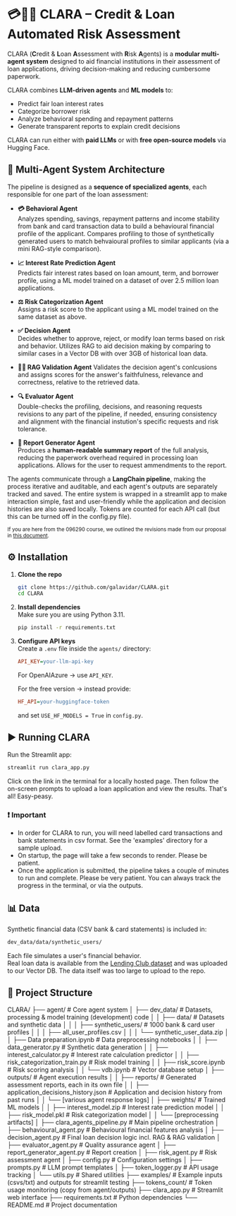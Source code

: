 # 💳🤖💸 CLARA – Credit & Loan Automated Risk Assessment

CLARA (**C**redit & **L**oan **A**ssessment with **R**isk **A**gents) is a **modular multi-agent system** designed to aid financial institutions in their assessment of loan applications, driving decision-making and reducing cumbersome paperwork.

CLARA combines **LLM-driven agents** and **ML models** to:
- Predict fair loan interest rates
- Categorize borrower risk
- Analyze behavioral spending and repayment patterns
- Generate transparent reports to explain credit decisions

CLARA can run either with **paid LLMs** or with **free open-source models** via Hugging Face.

## 🧩 Multi-Agent System Architecture

The pipeline is designed as a **sequence of specialized agents**, each responsible for one part of the loan assessment:

- **💳 Behavioral Agent**  
  Analyzes spending, savings, repayment patterns and income stability from bank and card transaction data to build a behavioural financial profile of the applicant. Compares profiling to those of synthetically generated users to match behvaioural profiles to similar applicants (via a mini RAG-style comparison).

- **📈 Interest Rate Prediction Agent**  
  Predicts fair interest rates based on loan amount, term, and borrower profile, using a ML model trained on a dataset of over 2.5 million loan applications.

- **⚖️ Risk Categorization Agent**  
  Assigns a risk score to the applicant using a ML model trained on the same dataset as above. 

- **✅ Decision Agent**  
  Decides whether to approve, reject, or modify loan terms based on risk and behavior. Utilizes RAG to aid decision making by comparing to similar cases in a Vector DB with over 3GB of historical loan data.

- **🕵️‍♂️ RAG Validation Agent**
  Validates the decision agent's conlcusions and assigns scores for the answer's faithfulness, relevance and correctness, relative to the retrieved data.  

- **🔍 Evaluator Agent**  
Double-checks the profiling, decisions, and reasoning requests revisions to any part of the pipeline, if needed, ensuring consistency and alignment with the financial instution's specific requests and risk tolerance.

- **📝 Report Generator Agent**  
  Produces a **human-readable summary report** of the full analysis, reducing the paperwork overhead required in processing loan applications. Allows for the user to request ammendments to the report. 

The agents communicate through a **LangChain pipeline**, making the process iterative and auditable, and each agent's outputs are separately tracked and saved. The entire system is wrapped in a streamlit app to make interaction simple, fast and user-friendly while the application and decision histories are also saved locally. Tokens are counted for each API call (but this can be turned off in the config.py file).

<sup>If you are here from the 096290 course, we outlined the revisions made from our proposal in [this document](https://technionmail-my.sharepoint.com/:b:/g/personal/galavidar_campus_technion_ac_il/EXbRPNkNtvxIjIGEGIglOAUBHyEq2vXzapObPMAS9wOOzA?e=YknCBm). </sup>

## ⚙️ Installation

1. **Clone the repo**
   ```bash
   git clone https://github.com/galavidar/CLARA.git
   cd CLARA
   ```

2. **Install dependencies**  
   Make sure you are using Python 3.11.
   ```bash
   pip install -r requirements.txt
   ```

3. **Configure API keys**  
   Create a `.env` file inside the `agents/` directory:
   ```ini
   API_KEY=your-llm-api-key
   ```
   
   For OpenAIAzure → use `API_KEY`.
   
   For the free version → instead provide:
   ```ini
   HF_API=your-huggingface-token
   ```
   and set `USE_HF_MODELS = True` in `config.py`.

## ▶️ Running CLARA

Run the Streamlit app:
```bash
streamlit run clara_app.py
```
Click on the link in the terminal for a locally hosted page.
Then follow the on-screen prompts to upload a loan application and view the results.
That's all! Easy-peasy.

### ❗️ Important
- In order for CLARA to run, you will need labelled card transactions and bank statements in csv format. See the 'examples' directory for a sample upload.
- On startup, the page will take a few seconds to render. Please be patient.
- Once the application is submitted, the pipeline takes a couple of minutes to run and complete. Please be very patient. You can always track the progress in the terminal, or via the outputs.

## 📊 Data

Synthetic financial data (CSV bank & card statements) is included in:
```bash
dev_data/data/synthetic_users/
```

Each file simulates a user's financial behavior.  
Real loan data is available from the [Lending Club dataset](https://www.kaggle.com/datasets/wordsforthewise/lending-club) and was uploaded to our Vector DB. The data itself was too large to upload to the repo.

## 📁 Project Structure
CLARA/
├── agent/                          # Core agent system
│   ├── dev_data/                   # Datasets, processing & model training (development) code
│   │   ├── data/                   # Datasets and synthetic data
│   │   │   ├── synthetic_users/    # 1000 bank & card user profiles
│   │   │   ├── all_user_profiles.csv
│   │   │   └── synthetic_user_data.zip
│   │   ├── Data preparation.ipynb  # Data preprocessing notebooks
│   │   ├── data_generator.py       # Synthetic data generation
│   │   ├── interest_calculator.py  # Interest rate calculation predictor
│   │   ├── risk_categorization_train.py # Risk model training
│   │   ├── risk_score.ipynb        # Risk scoring analysis
│   │   └── vdb.ipynb              # Vector database setup
│   ├── outputs/                    # Agent execution results
│   │   ├── reports/               # Generated assessment reports, each in its own file
│   │   ├── application_decisions_history.json # Application and decision history from past runs
│   │   └── [various agent response logs]
│   ├── weights/                    # Trained ML models
│   │   ├── interest_model.zip     # Interest rate prediction model
│   │   ├── risk_model.pkl         # Risk categorization model
│   │   └── [preprocessing artifacts]
│   ├── clara_agents_pipeline.py    # Main pipeline orchestration
│   ├── behavioural_agent.py       # Behavioural financial features analysis
│   ├── decision_agent.py          # Final loan decision logic incl. RAG & RAG validation
│   ├── evaluator_agent.py         # Quality assurance agent
│   ├── report_generator_agent.py  # Report creation
│   ├── risk_agent.py              # Risk assessment agent
│   ├── config.py                  # Configuration settings
│   ├── prompts.py                 # LLM prompt templates
│   ├── token_logger.py            # API usage tracking
│   └── utils.py                   # Shared utilities
├── examples/                      # Example inputs (csvs/txt) and outputs for streamlit testing
├── tokens_count/                  # Token usage monitoring (copy from agent/outputs)
├── clara_app.py                   # Streamlit web interface
├── requirements.txt               # Python dependencies
└── README.md                      # Project documentation
